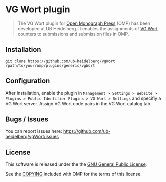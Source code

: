 # VG Wort plugin

> The VG Wort plugin for [Open Monograph Press][omp] (OMP) has been developed at UB Heidelberg. It enables the assignments of [VG Wort][vgwort] counters to submissions and submission files in OMP.

## Installation

	git clone https://github.com/ub-heidelberg/vgWort /path/to/your/omp/plugins/generic/vgWort

## Configuration

After installation, enable the plugin in `Management > Settings > Website > Plugins > Public Identifier Plugins > VG Wort > Settings` and specifiy a VG Wort server. Assign VG Wort code pairs in the VG Wort catalog tab.

## Bugs / Issues

You can report issues here: <https://github.com/ub-heidelberg/vgWort/issues>

## License

This software is released under the the [GNU General Public License][gpl-licence].

See the [COPYING][gpl-licence] included with OMP for the terms of this license.

[omp]: https://github.com/pkp/omp
[vgwort]: http://www.vgwort.de/verguetungen/auszahlungen/texte-im-internet.html
[gpl-licence]: https://github.com/pkp/omp/blob/master/docs/COPYING
[portal]: https://github.com/UB-Heidelberg/UBHD-OMPPortal
